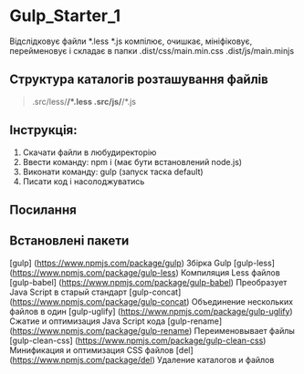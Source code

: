 # Gulp_Starter_1
Відслідковує файли *.less *.js компілює, очишкає, мініфіковує, перейменовує і складає в папки
.dist/css/main.min.css
.dist/js/main.minjs

## Структура каталогів розташування файлів
>.src/less/**/*.less
>.src/js/**/*.js

## Інструкція:
1. Скачати файли в любудиректорію
2. Ввести команду: npm i (має бути встановлений node.js)
3. Виконати команду: gulp (запуск таска default)
4. Писати код і насолоджуватись

## Посилання

## Встановлені пакети
[gulp] (https://www.npmjs.com/package/gulp) Збірка Gulp
[gulp-less] (https://www.npmjs.com/package/gulp-less) Компиляция Less файлов
[gulp-babel] (https://www.npmjs.com/package/gulp-babel) Преобразует Java Script в старый стандарт
[gulp-concat] (https://www.npmjs.com/package/gulp-concat) Объединение нескольких файлов в один
[gulp-uglify] (https://www.npmjs.com/package/gulp-uglify) Сжатие и оптимизация Java Script кода
[gulp-rename] (https://www.npmjs.com/package/gulp-rename) Переименовывает файлы
[gulp-clean-css] (https://www.npmjs.com/package/gulp-clean-css) Минификация и оптимизация CSS файлов
[del] (https://www.npmjs.com/package/del) Удаление каталогов и файлов